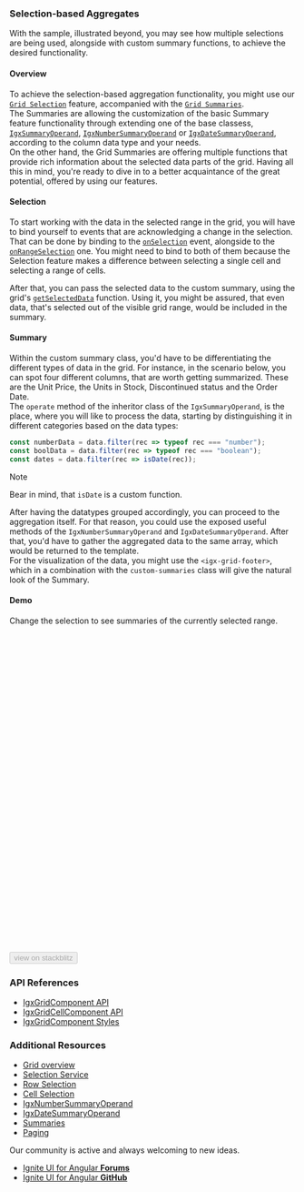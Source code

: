 ### Selection-based Aggregates

With the sample, illustrated beyond, you may see how multiple selections are being used, alongside with custom summary functions, to achieve the desired functionality.

#### Overview

To achieve the selection-based aggregation functionality, you might use our [`Grid Selection`]({environment:angularApiUrl}/components/grid/selection.html) feature, accompanied with the [`Grid Summaries`]({environment:angularApiUrl}/components/grid/summaries.html).    
The Summaries are allowing the customization of the basic Summary feature functionality through extending one of the base classess, [`IgxSummaryOperand`]({environment:angularApiUrl}/classes/igxsummaryoperand.html), [`IgxNumberSummaryOperand`]({environment:angularApiUrl}/classes/igxnumbersummaryoperand.html) or [`IgxDateSummaryOperand`]({environment:angularApiUrl}/classes/igxdatesummaryoperand.html), according to the column data type and your needs.    
On the other hand, the Grid Summaries are offering multiple functions that provide rich information about the selected data parts of the grid. Having all this in mind, you're ready to dive in to a better acquaintance of the great potential, offered by using our features.

#### Selection
To start working with the data in the selected range in the grid, you will have to bind yourself to events that are acknowledging a change in the selection. That can be done by binding to the [`onSelection`]({environment:angularApiUrl}/classes/igxgridcomponent.html#onrangeselection) event, alongside to the [`onRangeSelection`]({environment:angularApiUrl}/classes/igxgridcomponent.html#onselection) one. You might need to bind to both of them because the Selection feature makes a difference between selecting a single cell and selecting a range of cells.     

After that, you can pass the selected data to the custom summary, using the grid's [`getSelectedData`]({environment:angularApiUrl}/classes/igxgridcomponent.html#onrangeselection) function. Using it, you might be assured, that even data, that's selected out of the visible grid range, would be included in the summary.


#### Summary
Within the custom summary class, you'd have to be differentiating the different types of data in the grid. For instance, in the scenario below, you can spot four different columns, that are worth getting summarized. These are the Unit Price, the Units in Stock, Discontinued status and the Order Date.   
The `operate` method of the inheritor class of the `IgxSummaryOperand`, is the place, where you will like to process the data, starting by distinguishing it in different categories based on the data types:

```typescript
const numberData = data.filter(rec => typeof rec === "number");
const boolData = data.filter(rec => typeof rec === "boolean");
const dates = data.filter(rec => isDate(rec));
```   

> [!NOTE]
> Bear in mind, that `isDate` is a custom function.     

After having the datatypes grouped accordingly, you can proceed to the aggregation itself. For that reason, you could use the exposed useful methods of the `IgxNumberSummaryOperand` and `IgxDateSummaryOperand`. 
After that, you'd have to gather the aggregated data to the same array, which would be returned to the template.  
For the visualization of the data, you might use the `<igx-grid-footer>`, which in a combination with the `custom-summaries` class will give the natural look of the Summary.


#### Demo
Change the selection to see summaries of the currently selected range.   

<div class="sample-container loading" style="height: 560px;">
    <iframe id="grid-selection-custom-summaries" data-src='{environment:demosBaseUrl}/grid/grid-selection-custom-summaries' width="100%" height="100%" seamless frameborder="0" class="lazyload"></iframe>
</div>
<div>
<button data-localize="stackblitz" disabled class="stackblitz-btn" data-iframe-id="grid-selection-custom-summaries" data-demos-base-url="{environment:demosBaseUrl}">view on stackblitz</button>
</div>

### API References

* [IgxGridComponent API]({environment:angularApiUrl}/classes/igxgridcomponent.html)    
* [IgxGridCellComponent API]({environment:angularApiUrl}/classes/igxgridcellcomponent.html)    
* [IgxGridComponent Styles]({environment:sassApiUrl}/index.html#function-igx-grid-theme)     

### Additional Resources
<div class="divider--half"></div>    

* [Grid overview](grid.md)    
* [Selection Service]({environment:angularApiUrl}/classes/igxgridselectionservice.html)
* [Row Selection](row_selection.md)   
* [Cell Selection](cell_selection.md)    
* [IgxNumberSummaryOperand]({environment:angularApiUrl}/classes/igxnumbersummaryoperand.html)
* [IgxDateSummaryOperand]({environment:angularApiUrl}/classes/igxdatesummaryoperand.html)
* [Summaries](summaries.md)    
* [Paging](paging.md)    

<div class="divider--half"></div>
Our community is active and always welcoming to new ideas.    

* [Ignite UI for Angular **Forums**](https://www.infragistics.com/community/forums/f/ignite-ui-for-angular)    
* [Ignite UI for Angular **GitHub**](https://github.com/IgniteUI/igniteui-angular)     
